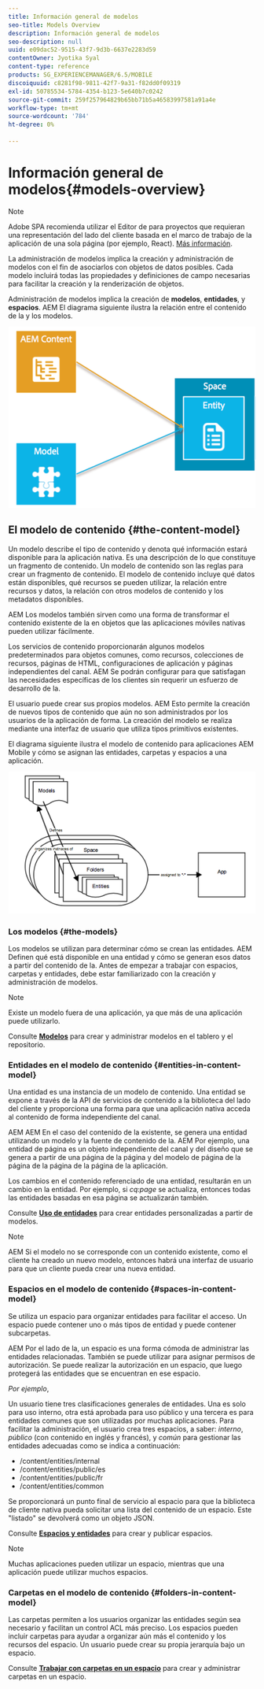 ```yaml
---
title: Información general de modelos
seo-title: Models Overview
description: Información general de modelos
seo-description: null
uuid: e09dac52-9515-43f7-9d3b-6637e2283d59
contentOwner: Jyotika Syal
content-type: reference
products: SG_EXPERIENCEMANAGER/6.5/MOBILE
discoiquuid: c8281f98-9811-42f7-9a31-f82dd0f09319
exl-id: 50785534-5784-4354-b123-5e640b7c0242
source-git-commit: 259f257964829b65bb71b5a46583997581a91a4e
workflow-type: tm+mt
source-wordcount: '784'
ht-degree: 0%

---
```


# Información general de modelos{#models-overview}

>[!NOTE]
>
>Adobe SPA recomienda utilizar el Editor de para proyectos que requieran una representación del lado del cliente basada en el marco de trabajo de la aplicación de una sola página (por ejemplo, React). [Más información](/help/sites-developing/spa-overview.md).

La administración de modelos implica la creación y administración de modelos con el fin de asociarlos con objetos de datos posibles. Cada modelo incluirá todas las propiedades y definiciones de campo necesarias para facilitar la creación y la renderización de objetos.

Administración de modelos implica la creación de **modelos**, **entidades**, y **espacios**. AEM El diagrama siguiente ilustra la relación entre el contenido de la y los modelos.

![chlimage_1-81](assets/chlimage_1-81.png)

## El modelo de contenido {#the-content-model}

Un modelo describe el tipo de contenido y denota qué información estará disponible para la aplicación nativa. Es una descripción de lo que constituye un fragmento de contenido. Un modelo de contenido son las reglas para crear un fragmento de contenido. El modelo de contenido incluye qué datos están disponibles, qué recursos se pueden utilizar, la relación entre recursos y datos, la relación con otros modelos de contenido y los metadatos disponibles.

AEM Los modelos también sirven como una forma de transformar el contenido existente de la en objetos que las aplicaciones móviles nativas pueden utilizar fácilmente.

Los servicios de contenido proporcionarán algunos modelos predeterminados para objetos comunes, como recursos, colecciones de recursos, páginas de HTML, configuraciones de aplicación y páginas independientes del canal. AEM Se podrán configurar para que satisfagan las necesidades específicas de los clientes sin requerir un esfuerzo de desarrollo de la.

El usuario puede crear sus propios modelos. AEM Esto permite la creación de nuevos tipos de contenido que aún no son administrados por los usuarios de la aplicación de forma. La creación del modelo se realiza mediante una interfaz de usuario que utiliza tipos primitivos existentes.

El diagrama siguiente ilustra el modelo de contenido para aplicaciones AEM Mobile y cómo se asignan las entidades, carpetas y espacios a una aplicación.

![chlimage_1-82](assets/chlimage_1-82.png)

### Los modelos {#the-models}

Los modelos se utilizan para determinar cómo se crean las entidades. AEM Definen qué está disponible en una entidad y cómo se generan esos datos a partir del contenido de la. Antes de empezar a trabajar con espacios, carpetas y entidades, debe estar familiarizado con la creación y administración de modelos.

>[!NOTE]
>
>Existe un modelo fuera de una aplicación, ya que más de una aplicación puede utilizarlo.
>

Consulte **[Modelos](/help/mobile/administer-mobile-apps.md)** para crear y administrar modelos en el tablero y el repositorio.

### Entidades en el modelo de contenido {#entities-in-content-model}

Una entidad es una instancia de un modelo de contenido. Una entidad se expone a través de la API de servicios de contenido a la biblioteca del lado del cliente y proporciona una forma para que una aplicación nativa acceda al contenido de forma independiente del canal.

AEM AEM En el caso del contenido de la existente, se genera una entidad utilizando un modelo y la fuente de contenido de la. AEM Por ejemplo, una entidad de página es un objeto independiente del canal y del diseño que se genera a partir de una página de la página y del modelo de página de la página de la página de la página de la aplicación.

Los cambios en el contenido referenciado de una entidad, resultarán en un cambio en la entidad. Por ejemplo, si *cq:page* se actualiza, entonces todas las entidades basadas en esa página se actualizarán también.

Consulte **[Uso de entidades](/help/mobile/spaces-and-entities.md)** para crear entidades personalizadas a partir de modelos.

>[!NOTE]
>
>AEM Si el modelo no se corresponde con un contenido existente, como el cliente ha creado un nuevo modelo, entonces habrá una interfaz de usuario para que un cliente pueda crear una nueva entidad.
>

### Espacios en el modelo de contenido {#spaces-in-content-model}

Se utiliza un espacio para organizar entidades para facilitar el acceso. Un espacio puede contener uno o más tipos de entidad y puede contener subcarpetas.

AEM Por el lado de la, un espacio es una forma cómoda de administrar las entidades relacionadas. También se puede utilizar para asignar permisos de autorización. Se puede realizar la autorización en un espacio, que luego protegerá las entidades que se encuentran en ese espacio.

*Por ejemplo*,

Un usuario tiene tres clasificaciones generales de entidades. Una es solo para uso interno, otra está aprobada para uso público y una tercera es para entidades comunes que son utilizadas por muchas aplicaciones. Para facilitar la administración, el usuario crea tres espacios, a saber: *interno*, *público* (con contenido en inglés y francés), y *común* para gestionar las entidades adecuadas como se indica a continuación:

* /content/entities/internal
* /content/entities/public/es
* /content/entities/public/fr
* /content/entities/common

Se proporcionará un punto final de servicio al espacio para que la biblioteca de cliente nativa pueda solicitar una lista del contenido de un espacio. Este &quot;listado&quot; se devolverá como un objeto JSON.

Consulte **[Espacios y entidades](/help/mobile/spaces-and-entities.md)** para crear y publicar espacios.

>[!NOTE]
>
>Muchas aplicaciones pueden utilizar un espacio, mientras que una aplicación puede utilizar muchos espacios.

### Carpetas en el modelo de contenido {#folders-in-content-model}

Las carpetas permiten a los usuarios organizar las entidades según sea necesario y facilitan un control ACL más preciso. Los espacios pueden incluir carpetas para ayudar a organizar aún más el contenido y los recursos del espacio. Un usuario puede crear su propia jerarquía bajo un espacio.

Consulte **[Trabajar con carpetas en un espacio](/help/mobile/spaces-and-entities.md)** para crear y administrar carpetas en un espacio.
